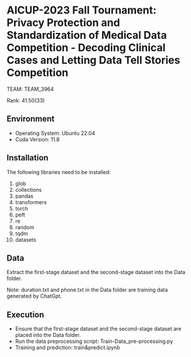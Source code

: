 # AICUP-2023 Fall Tournament: Privacy Protection and Standardization of Medical Data Competition - Decoding Clinical Cases and Letting Data Tell Stories Competition
TEAM: TEAM_3964

Rank: 41.50(33)

## Environment
* Operating System: Ubuntu 22.04
* Cuda Version: 11.8

## Installation
The following libraries need to be installed:
1.	glob
2.	collections
3.	pandas
4.	transformers
5.	torch
6.	peft
7.	re
8.	random
9.	tqdm
10.	datasets

## Data
Extract the first-stage dataset and the second-stage dataset into the Data folder.

Note: duration.txt and phone.txt in the Data folder are training data generated by ChatGpt.

## Execution
* Ensure that the first-stage dataset and the second-stage dataset are placed into the Data folder.
* Run the data preprocessing script: Train-Data_pre-processing.py
* Training and prediction: train&predict.ipynb
